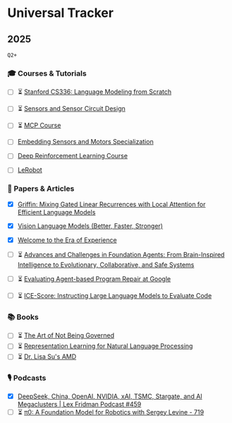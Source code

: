 # Universal Tracker

## 2025

`Q2+`

### 🎓 Courses & Tutorials
- [ ] ⏳ [Stanford CS336: Language Modeling from Scratch](https://stanford-cs336.github.io/spring2025/)
- [ ] ⏳ [Sensors and Sensor Circuit Design](https://www.coursera.org/learn/sensors-circuit-interface)
- [ ] ⏳ [MCP Course](https://huggingface.co/mcp-course)
- [ ] [Embedding Sensors and Motors Specialization](https://www.coursera.org/specializations/embedding-sensors-motors)
- [ ] [Deep Reinforcement Learning Course](https://huggingface.co/learn/deep-rl-course/unit0/introduction)
- [ ] [LeRobot](https://www.youtube.com/playlist?list=PLo2EIpI_JMQu5zrDHe4NchRyumF2ynaUN)


### 📑 Papers & Articles
- [x] [Griffin: Mixing Gated Linear Recurrences with Local Attention for Efficient Language Models](https://arxiv.org/abs/2402.19427)
- [x] [Vision Language Models (Better, Faster, Stronger)](https://huggingface.co/blog/vlms-2025)
- [x] [Welcome to the Era of Experience](https://storage.googleapis.com/deepmind-media/Era-of-Experience%20/The%20Era%20of%20Experience%20Paper.pdf)
- [ ] ⏳ [Advances and Challenges in Foundation Agents: From Brain-Inspired Intelligence to Evolutionary, Collaborative, and Safe Systems](https://arxiv.org/abs/2504.01990)
- [ ] ⏳ [Evaluating Agent-based Program Repair at Google](https://arxiv.org/html/2501.07531v1)
- [ ] ⏳ [ICE-Score: Instructing Large Language Models to Evaluate Code](https://arxiv.org/pdf/2304.14317)


### 📚 Books
- [ ] ⏳ [The Art of Not Being Governed](https://www.goodreads.com/book/show/6477876-the-art-of-not-being-governed)
- [ ] ⏳ [Representation Learning for Natural Language Processing](https://www.goodreads.com/book/show/54575433-representation-learning-for-natural-language-processing)
- [ ] ⏳ [Dr. Lisa Su's AMD](https://www.goodreads.com/book/show/211205644-dr-lisa-su-s-amd)

### 🎙️ Podcasts
- [x] [DeepSeek, China, OpenAI, NVIDIA, xAI, TSMC, Stargate, and AI Megaclusters | Lex Fridman Podcast #459](https://www.youtube.com/watch?v=_1f-o0nqpEI)
- [ ] ⏳ [π0: A Foundation Model for Robotics with Sergey Levine - 719](https://www.youtube.com/watch?v=5mY71rGXAkM)
